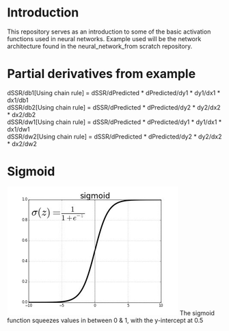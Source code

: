 # Introduction
This repository serves as an introduction to some of the basic activation functions used in neural networks.
Example used will be the network architecture found in the neural_network_from scratch repository.

# Partial derivatives from example
dSSR/db1[Using chain rule] = dSSR/dPredicted * dPredicted/dy1 * dy1/dx1 * dx1/db1 \
dSSR/db2[Using chain rule] = dSSR/dPredicted * dPredicted/dy2 * dy2/dx2 * dx2/db2 \
dSSR/dw1[Using chain rule] = dSSR/dPredicted * dPredicted/dy1 * dy1/dx1 * dx1/dw1 \
dSSR/dw2[Using chain rule] = dSSR/dPredicted * dPredicted/dy2 * dy2/dx2 * dx2/dw2 

# Sigmoid
![alt text](https://github.com/kwquan/activation_functions/blob/main/sigmoid.jpeg)
The sigmoid function squeezes values in between 0 & 1, with the y-intercept at 0.5
